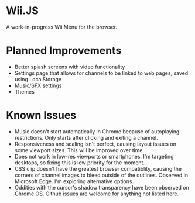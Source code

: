 # Wii.JS
A work-in-progress Wii Menu for the browser. 

# Planned Improvements
* Better splash screens with video functionality
* Settings page that allows for channels to be linked to web pages, saved using LocalStorage
* Music/SFX settings
* Themes

# Known Issues
* Music doesn't start automatically in Chrome because of autoplaying restrictions. Only starts after clicking and exiting a channel.
* Responsiveness and scaling isn't perfect, causing layout issues on some viewport sizes. This will be improved over time.
* Does not work in low-res viewports or smartphones. I'm targeting desktops, so fixing this is low priority for the moment.
* CSS clip doesn't have the greatest browser compatiblity, causing the corners of channel images to bleed outside of the outlines. Observed in Microsoft Edge. I'm exploring alternative options. 
* Oddities with the cursor's shadow transparency have been observed on Chrome OS. 
Github issues are welcome for anything not listed here.
